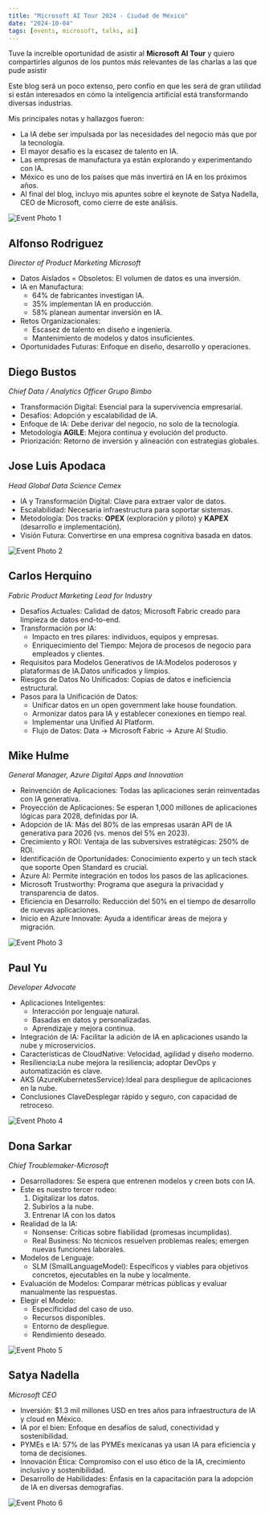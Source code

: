 ```yaml
---
title: "Microsoft AI Tour 2024 - Ciudad de México"
date: "2024-10-04"
tags: [events, microsoft, talks, ai]
---
```


Tuve la increíble oportunidad de asistir al **Microsoft AI Tour** y quiero compartirles algunos de los puntos más relevantes de las charlas a las que pude asistir

Este blog será un poco extenso, pero confío en que les será de gran utilidad si están interesados en cómo la inteligencia artificial está transformando diversas industrias.

<!--more-->

Mis principales notas y hallazgos fueron:

- La IA debe ser impulsada por las necesidades del negocio más que por la tecnología.
- El mayor desafío es la escasez de talento en IA.
- Las empresas de manufactura ya están explorando y experimentando con IA.
- México es uno de los países que más invertirá en IA en los próximos años.
- Al final del blog, incluyo mis apuntes sobre el keynote de Satya Nadella, CEO de Microsoft, como cierre de este análisis.

![Event Photo 1](/images/microsoft-ai-tour/pastedImage_12.png)

## Alfonso Rodriguez

_Director of Product Marketing Microsoft_

- Datos Aislados = Obsoletos: El volumen de datos es una inversión.
- IA en Manufactura:
  - 64% de fabricantes investigan IA.
  - 35% implementan IA en producción.
  - 58% planean aumentar inversión en IA.
- Retos Organizacionales:
  - Escasez de talento en diseño e ingeniería.
  - Mantenimiento de modelos y datos insuficientes.
- Oportunidades Futuras: Enfoque en diseño, desarrollo y operaciones.

## Diego Bustos

_Chief Data / Analytics Officer Grupo Bimbo_

- Transformación Digital: Esencial para la supervivencia empresarial.
- Desafíos: Adopción y escalabilidad de IA.
- Enfoque de IA: Debe derivar del negocio, no solo de la tecnología.
- Metodología **AGILE**: Mejora continua y evolución del producto.
- Priorización: Retorno de inversión y alineación con estrategias globales.

## Jose Luis Apodaca

_Head Global Data Science Cemex_

- IA y Transformación Digital: Clave para extraer valor de datos.
- Escalabilidad: Necesaria infraestructura para soportar sistemas.
- Metodología: Dos tracks: **OPEX** (exploración y piloto) y **KAPEX** (desarrollo e implementación).
- Visión Futura: Convertirse en una empresa cognitiva basada en datos.

![Event Photo 2](/images/microsoft-ai-tour/pastedImage_13.png)

## Carlos Herquino

_Fabric Product Marketing Lead for Industry_

- Desafíos Actuales: Calidad de datos; Microsoft Fabric creado para limpieza de datos end-to-end.
- Transformación por IA:
  - Impacto en tres pilares: individuos, equipos y empresas.
  - Enriquecimiento del Tiempo: Mejora de procesos de negocio para empleados y clientes.
- Requisitos para Modelos Generativos de IA:Modelos poderosos y plataformas de IA.Datos unificados y limpios.
- Riesgos de Datos No Unificados: Copias de datos e ineficiencia estructural.
- Pasos para la Unificación de Datos:
  - Unificar datos en un open government lake house foundation.
  - Armonizar datos para IA y establecer conexiones en tiempo real.
  - Implementar una Unified AI Platform.
  - Flujo de Datos: Data → Microsoft Fabric → Azure AI Studio.

## Mike Hulme

_General Manager, Azure Digital Apps and Innovation_

- Reinvención de Aplicaciones: Todas las aplicaciones serán reinventadas con IA generativa.
- Proyección de Aplicaciones: Se esperan 1,000 millones de aplicaciones lógicas para 2028, definidas por IA.
- Adopción de IA: Más del 80% de las empresas usarán API de IA generativa para 2026 (vs. menos del 5% en 2023).
- Crecimiento y ROI: Ventaja de las subversives estratégicas: 250% de ROI.
- Identificación de Oportunidades: Conocimiento experto y un tech stack que soporte Open Standard es crucial.
- Azure AI: Permite integración en todos los pasos de las aplicaciones.
- Microsoft Trustworthy: Programa que asegura la privacidad y transparencia de datos.
- Eficiencia en Desarrollo: Reducción del 50% en el tiempo de desarrollo de nuevas aplicaciones.
- Inicio en Azure Innovate: Ayuda a identificar áreas de mejora y migración.

![Event Photo 3](/images/microsoft-ai-tour/pastedImage_23.png)

## Paul Yu

_Developer Advocate_

- Aplicaciones Inteligentes:
  - Interacción por lenguaje natural.
  - Basadas en datos y personalizadas.
  - Aprendizaje y mejora continua.
- Integración de IA: Facilitar la adición de IA en aplicaciones usando la nube y microservicios.
- Características de CloudNative: Velocidad, agilidad y diseño moderno.
- Resiliencia:La nube mejora la resiliencia; adoptar DevOps y automatización es clave.
- AKS (AzureKubernetesService):Ideal para despliegue de aplicaciones en la nube.
- Conclusiones ClaveDesplegar rápido y seguro, con capacidad de retroceso.

![Event Photo 4](/images/microsoft-ai-tour/pastedImage_35.png)

## Dona Sarkar

_Chief Troublemaker-Microsoft_

- Desarrolladores: Se espera que entrenen modelos y creen bots con IA.
- Este es nuestro tercer rodeo:
  1. Digitalizar los datos.
  2. Subirlos a la nube.
  3. Entrenar IA con los datos
- Realidad de la IA:
  - Nonsense: Críticas sobre fiabilidad (promesas incumplidas).
  - Real Business: No técnicos resuelven problemas reales; emergen nuevas funciones laborales.
- Modelos de Lenguaje:
  - SLM (SmallLanguageModel): Específicos y viables para objetivos concretos, ejecutables en la nube y localmente.
- Evaluación de Modelos: Comparar métricas públicas y evaluar manualmente las respuestas.
- Elegir el Modelo:
  - Especificidad del caso de uso.
  - Recursos disponibles.
  - Entorno de despliegue.
  - Rendimiento deseado.

![Event Photo 5](/images/microsoft-ai-tour/pastedImage_44.png)

## Satya Nadella

_Microsoft CEO_

- Inversión: $1.3 mil millones USD en tres años para infraestructura de IA y cloud en México.
- IA por el bien: Enfoque en desafíos de salud, conectividad y sostenibilidad.
- PYMEs e IA: 57% de las PYMEs mexicanas ya usan IA para eficiencia y toma de decisiones.
- Innovación Ética: Compromiso con el uso ético de la IA, crecimiento inclusivo y sostenibilidad.
- Desarrollo de Habilidades: Énfasis en la capacitación para la adopción de IA en diversas demografías.

![Event Photo 6](/images/microsoft-ai-tour/pastedImage_47.png)
